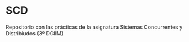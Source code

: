 # SCD
Repositorio con las prácticas de la asignatura Sistemas Concurrentes y Distribiudos (3º DGIIM)
